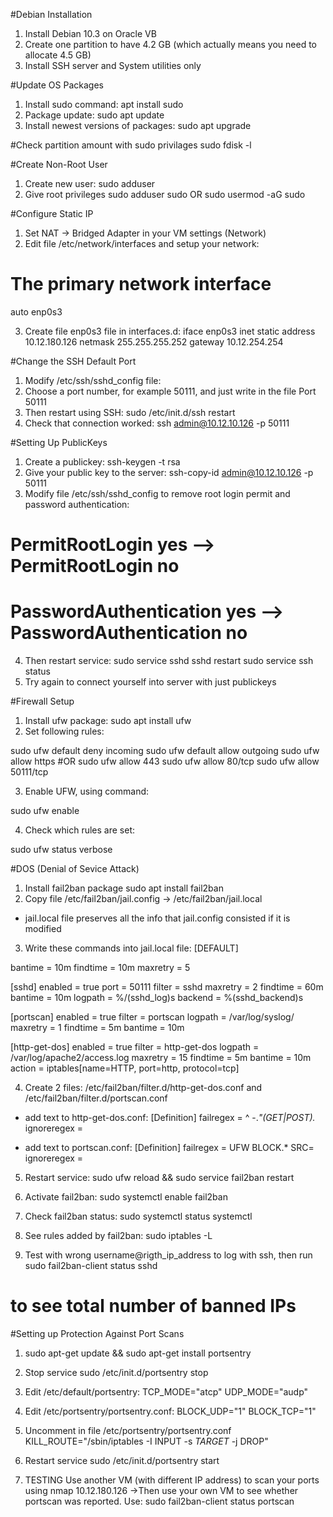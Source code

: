 #Debian Installation
1. Install Debian 10.3 on Oracle VB
2. Create one partition to have 4.2 GB (which actually means you need to allocate 4.5 GB)
3. Install SSH server and System utilities only

#Update OS Packages
1. Install sudo command: apt install sudo
2. Package update: sudo apt update
3. Install newest versions of packages: sudo apt upgrade

#Check partition amount with sudo privilages
sudo fdisk -l

#Create Non-Root User
1. Create new user: sudo adduser <login>
2. Give root privileges sudo adduser <login> sudo OR sudo usermod -aG sudo <login>

#Configure Static IP
1. Set NAT -> Bridged Adapter in your VM settings (Network)
2. Edit file /etc/network/interfaces and setup your network:

# The primary network interface
auto enp0s3

3. Create file enp0s3 file in interfaces.d:
iface enp0s3 inet static
	  address 10.12.180.126
	  netmask 255.255.255.252
	  gateway 10.12.254.254

#Change the SSH Default Port
1. Modify /etc/ssh/sshd_config file:
2. Choose a port number, for example 50111, and just write in the file Port 50111
3. Then restart using SSH: sudo /etc/init.d/ssh restart
4. Check that connection worked: ssh admin@10.12.10.126 -p 50111

#Setting Up PublicKeys
1. Create a publickey: ssh-keygen -t rsa
2. Give your public key to the server: ssh-copy-id admin@10.12.10.126 -p 50111
3. Modify file /etc/ssh/sshd_config to remove root login permit and password authentication:
# PermitRootLogin yes --> PermitRootLogin no
# PasswordAuthentication yes --> PasswordAuthentication no
4. Then restart service:
sudo service sshd sshd restart
sudo service ssh status 
5. Try again to connect yourself into server with just publickeys

#Firewall Setup
1. Install ufw package: sudo apt install ufw
2. Set following rules:

sudo ufw default deny incoming
sudo ufw default allow outgoing
sudo ufw allow https #OR sudo ufw allow 443
sudo ufw allow 80/tcp
sudo ufw allow 50111/tcp

3. Enable UFW, using command:

sudo ufw enable

4. Check which rules are set:

sudo ufw status verbose

#DOS (Denial of Sevice Attack)
1. Install fail2ban package
sudo apt install fail2ban
2. Copy file /etc/fail2ban/jail.config -> /etc/fail2ban/jail.local
- jail.local file preserves all the info that jail.config consisted if it is modified
3. Write these commands into jail.local file:
[DEFAULT]

bantime = 10m
findtime = 10m
maxretry = 5

[sshd]
enabled = true
port = 50111
filter = sshd
maxretry = 2
findtime = 60m
bantime = 10m
logpath = %/(sshd_log)s
backend = %(sshd_backend)s

[portscan]
enabled = true
filter = portscan
logpath = /var/log/syslog/
maxretry = 1
findtime = 5m
bantime = 10m

[http-get-dos]
enabled = true
filter = http-get-dos
logpath = /var/log/apache2/access.log
maxretry = 15
findtime = 5m
bantime = 10m
action = iptables[name=HTTP, port=http, protocol=tcp]

4. Create 2 files: /etc/fail2ban/filter.d/http-get-dos.conf and /etc/fail2ban/filter.d/portscan.conf
- add text to http-get-dos.conf:
[Definition]
failregex = ^<HOST> -.*"(GET|POST).*
ignoreregex =

- add text to portscan.conf:
[Definition]
failregex = UFW BLOCK.* SRC=<HOST>
ignoreregex =

5. Restart service:
sudo ufw reload && sudo service fail2ban restart

6. Activate fail2ban:
sudo systemctl enable fail2ban

7. Check fail2ban status:
sudo systemctl status systemctl

8. See rules added by fail2ban:
sudo iptables -L

9. Test with wrong username@rigth_ip_address to log with ssh, then run
sudo fail2ban-client status sshd
# to see total number of banned IPs

#Setting up Protection Against Port Scans

1. sudo apt-get update && sudo apt-get install portsentry

2. Stop service
sudo /etc/init.d/portsentry stop

3. Edit /etc/default/portsentry:
TCP_MODE="atcp"
UDP_MODE="audp"

4. Edit /etc/portsentry/portsentry.conf:
BLOCK_UDP="1"
BLOCK_TCP="1"

5. Uncomment in file /etc/portsentry/portsentry.conf
KILL_ROUTE="/sbin/iptables -I INPUT -s $TARGET$ -j DROP"

6. Restart service
sudo /etc/init.d/portsentry start

7. TESTING
Use another VM (with different IP address) to scan your ports using
nmap 10.12.180.126
->Then use your own VM to see whether portscan was reported. Use:
sudo fail2ban-client status portscan
